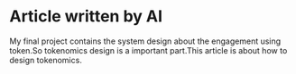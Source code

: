 # Article written by AI
My final project contains the system design about the engagement using token.So tokenomics design is a important part.This article is about how to design tokenomics.
